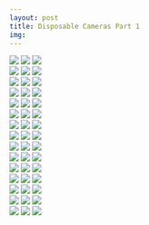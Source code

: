 ```yaml
---
layout: post
title: Disposable Cameras Part 1
img:
---
```


<!--- Row one -->
<div class="img_row">
	<img class="col one" src="{{ site.baseurl }}/img/wedding/disposable-cameras/" />
	<img class="col one" src="{{ site.baseurl }}/img/wedding/disposable-cameras/" />
	<img class="col one" src="{{ site.baseurl }}/img/wedding/disposable-cameras/" />
</div>

<!--- Row two -->
<div class="img_row">
	<img class="col one" src="{{ site.baseurl }}/img/wedding/disposable-cameras/" />
	<img class="col one" src="{{ site.baseurl }}/img/wedding/disposable-cameras/" />
	<img class="col one" src="{{ site.baseurl }}/img/wedding/disposable-cameras/" />
</div>

<!--- Row three -->
<div class="img_row">
	<img class="col one" src="{{ site.baseurl }}/img/wedding/disposable-cameras/" />
	<img class="col one" src="{{ site.baseurl }}/img/wedding/disposable-cameras/" />
	<img class="col one" src="{{ site.baseurl }}/img/wedding/disposable-cameras/" />
</div>

<!--- Row four -->
<div class="img_row">
	<img class="col one" src="{{ site.baseurl }}/img/wedding/disposable-cameras/" />
	<img class="col one" src="{{ site.baseurl }}/img/wedding/disposable-cameras/" />
	<img class="col one" src="{{ site.baseurl }}/img/wedding/disposable-cameras/" />
</div>

<!--- Row five -->
<div class="img_row">
	<img class="col one" src="{{ site.baseurl }}/img/wedding/disposable-cameras/" />
	<img class="col one" src="{{ site.baseurl }}/img/wedding/disposable-cameras/" />
	<img class="col one" src="{{ site.baseurl }}/img/wedding/disposable-cameras/" />
</div>

<!--- Row six -->
<div class="img_row">
	<img class="col one" src="{{ site.baseurl }}/img/wedding/disposable-cameras/" />
	<img class="col one" src="{{ site.baseurl }}/img/wedding/disposable-cameras/" />
	<img class="col one" src="{{ site.baseurl }}/img/wedding/disposable-cameras/" />
</div>

<!--- Row seven -->
<div class="img_row">
	<img class="col one" src="{{ site.baseurl }}/img/wedding/disposable-cameras/" />
	<img class="col one" src="{{ site.baseurl }}/img/wedding/disposable-cameras/" />
	<img class="col one" src="{{ site.baseurl }}/img/wedding/disposable-cameras/" />
</div>

<!--- Row eight -->
<div class="img_row">
	<img class="col one" src="{{ site.baseurl }}/img/wedding/disposable-cameras/" />
	<img class="col one" src="{{ site.baseurl }}/img/wedding/disposable-cameras/" />
	<img class="col one" src="{{ site.baseurl }}/img/wedding/disposable-cameras/" />
</div>

<!--- Row nine -->
<div class="img_row">
	<img class="col one" src="{{ site.baseurl }}/img/wedding/disposable-cameras/" />
	<img class="col one" src="{{ site.baseurl }}/img/wedding/disposable-cameras/" />
	<img class="col one" src="{{ site.baseurl }}/img/wedding/disposable-cameras/" />
</div>

<!--- Row ten -->
<div class="img_row">
	<img class="col one" src="{{ site.baseurl }}/img/wedding/disposable-cameras/" />
	<img class="col one" src="{{ site.baseurl }}/img/wedding/disposable-cameras/" />
	<img class="col one" src="{{ site.baseurl }}/img/wedding/disposable-cameras/" />
</div>

<!--- Row eleven -->
<div class="img_row">
	<img class="col one" src="{{ site.baseurl }}/img/wedding/disposable-cameras/" />
	<img class="col one" src="{{ site.baseurl }}/img/wedding/disposable-cameras/" />
	<img class="col one" src="{{ site.baseurl }}/img/wedding/disposable-cameras/" />
</div>

<!--- Row twelve -->
<div class="img_row">
	<img class="col one" src="{{ site.baseurl }}/img/wedding/disposable-cameras/" />
	<img class="col one" src="{{ site.baseurl }}/img/wedding/disposable-cameras/" />
	<img class="col one" src="{{ site.baseurl }}/img/wedding/disposable-cameras/" />
</div>

<!--- Row thirteen -->
<div class="img_row">
	<img class="col one" src="{{ site.baseurl }}/img/wedding/disposable-cameras/" />
	<img class="col one" src="{{ site.baseurl }}/img/wedding/disposable-cameras/" />
	<img class="col one" src="{{ site.baseurl }}/img/wedding/disposable-cameras/" />
</div>

<!--- Row fourteen -->
<div class="img_row">
	<img class="col one" src="{{ site.baseurl }}/img/wedding/disposable-cameras/" />
	<img class="col one" src="{{ site.baseurl }}/img/wedding/disposable-cameras/" />
	<img class="col one" src="{{ site.baseurl }}/img/wedding/disposable-cameras/" />
</div>

<!--- Row fifteen -->
<div class="img_row">
	<img class="col one" src="{{ site.baseurl }}/img/wedding/disposable-cameras/" />
	<img class="col one" src="{{ site.baseurl }}/img/wedding/disposable-cameras/" />
	<img class="col one" src="{{ site.baseurl }}/img/wedding/disposable-cameras/" />
</div>
